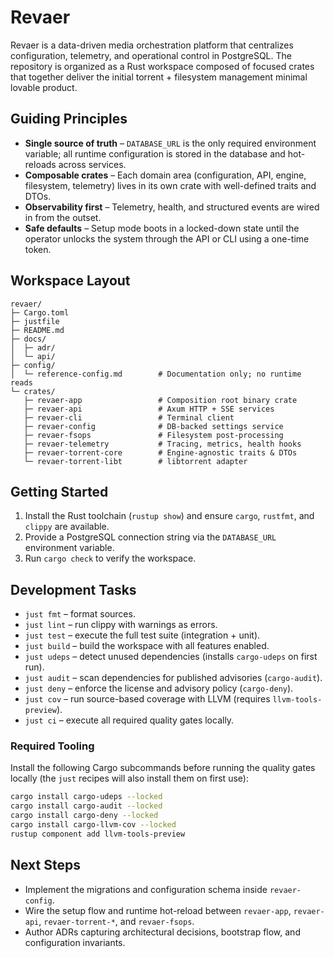 # Revaer

Revaer is a data-driven media orchestration platform that centralizes configuration, telemetry, and operational control in PostgreSQL. The repository is organized as a Rust workspace composed of focused crates that together deliver the initial torrent + filesystem management minimal lovable product.

## Guiding Principles
- **Single source of truth** – `DATABASE_URL` is the only required environment variable; all runtime configuration is stored in the database and hot-reloads across services.
- **Composable crates** – Each domain area (configuration, API, engine, filesystem, telemetry) lives in its own crate with well-defined traits and DTOs.
- **Observability first** – Telemetry, health, and structured events are wired in from the outset.
- **Safe defaults** – Setup mode boots in a locked-down state until the operator unlocks the system through the API or CLI using a one-time token.

## Workspace Layout
```
revaer/
├─ Cargo.toml
├─ justfile
├─ README.md
├─ docs/
│  ├─ adr/
│  └─ api/
├─ config/
│  └─ reference-config.md        # Documentation only; no runtime reads
└─ crates/
   ├─ revaer-app                 # Composition root binary crate
   ├─ revaer-api                 # Axum HTTP + SSE services
   ├─ revaer-cli                 # Terminal client
   ├─ revaer-config              # DB-backed settings service
   ├─ revaer-fsops               # Filesystem post-processing
   ├─ revaer-telemetry           # Tracing, metrics, health hooks
   ├─ revaer-torrent-core        # Engine-agnostic traits & DTOs
   └─ revaer-torrent-libt        # libtorrent adapter
```

## Getting Started
1. Install the Rust toolchain (`rustup show`) and ensure `cargo`, `rustfmt`, and `clippy` are available.
2. Provide a PostgreSQL connection string via the `DATABASE_URL` environment variable.
3. Run `cargo check` to verify the workspace.

## Development Tasks
- `just fmt` – format sources.
- `just lint` – run clippy with warnings as errors.
- `just test` – execute the full test suite (integration + unit).
- `just build` – build the workspace with all features enabled.
- `just udeps` – detect unused dependencies (installs `cargo-udeps` on first run).
- `just audit` – scan dependencies for published advisories (`cargo-audit`).
- `just deny` – enforce the license and advisory policy (`cargo-deny`).
- `just cov` – run source-based coverage with LLVM (requires `llvm-tools-preview`).
- `just ci` – execute all required quality gates locally.

### Required Tooling
Install the following Cargo subcommands before running the quality gates locally (the `just` recipes will also install them on first use):

```bash
cargo install cargo-udeps --locked
cargo install cargo-audit --locked
cargo install cargo-deny --locked
cargo install cargo-llvm-cov --locked
rustup component add llvm-tools-preview
```

## Next Steps
- Implement the migrations and configuration schema inside `revaer-config`.
- Wire the setup flow and runtime hot-reload between `revaer-app`, `revaer-api`, `revaer-torrent-*`, and `revaer-fsops`.
- Author ADRs capturing architectural decisions, bootstrap flow, and configuration invariants.
